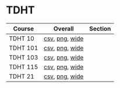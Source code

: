 # TDHT

| Course | Overall | Section |
| ------ | ------- | ------- |
| TDHT 10 | [csv](https://github.com/UCSD-Historical-Enrollment-Data/2025Fall/blob/main/overall/TDHT%2010.csv), [png](https://raw.githubusercontent.com/UCSD-Historical-Enrollment-Data/2025Fall/main/plot_overall/TDHT%2010.png), [wide](https://raw.githubusercontent.com/UCSD-Historical-Enrollment-Data/2025Fall/main/plot_overall_wide/TDHT%2010.png) |  |
| TDHT 101 | [csv](https://github.com/UCSD-Historical-Enrollment-Data/2025Fall/blob/main/overall/TDHT%20101.csv), [png](https://raw.githubusercontent.com/UCSD-Historical-Enrollment-Data/2025Fall/main/plot_overall/TDHT%20101.png), [wide](https://raw.githubusercontent.com/UCSD-Historical-Enrollment-Data/2025Fall/main/plot_overall_wide/TDHT%20101.png) |  |
| TDHT 103 | [csv](https://github.com/UCSD-Historical-Enrollment-Data/2025Fall/blob/main/overall/TDHT%20103.csv), [png](https://raw.githubusercontent.com/UCSD-Historical-Enrollment-Data/2025Fall/main/plot_overall/TDHT%20103.png), [wide](https://raw.githubusercontent.com/UCSD-Historical-Enrollment-Data/2025Fall/main/plot_overall_wide/TDHT%20103.png) |  |
| TDHT 115 | [csv](https://github.com/UCSD-Historical-Enrollment-Data/2025Fall/blob/main/overall/TDHT%20115.csv), [png](https://raw.githubusercontent.com/UCSD-Historical-Enrollment-Data/2025Fall/main/plot_overall/TDHT%20115.png), [wide](https://raw.githubusercontent.com/UCSD-Historical-Enrollment-Data/2025Fall/main/plot_overall_wide/TDHT%20115.png) |  |
| TDHT 21 | [csv](https://github.com/UCSD-Historical-Enrollment-Data/2025Fall/blob/main/overall/TDHT%2021.csv), [png](https://raw.githubusercontent.com/UCSD-Historical-Enrollment-Data/2025Fall/main/plot_overall/TDHT%2021.png), [wide](https://raw.githubusercontent.com/UCSD-Historical-Enrollment-Data/2025Fall/main/plot_overall_wide/TDHT%2021.png) |  |
